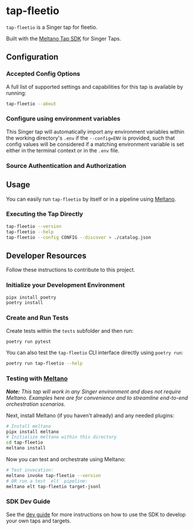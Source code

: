 # tap-fleetio

`tap-fleetio` is a Singer tap for fleetio.

Built with the [Meltano Tap SDK](https://sdk.meltano.com) for Singer Taps.

<!--

Developer TODO: Update the below as needed to correctly describe the install procedure. For instance, if you do not have a PyPi repo, or if you want users to directly install from your git repo, you can modify this step as appropriate.

## Installation

Install from PyPi:

```bash
pipx install tap-fleetio
```

Install from GitHub:

```bash
pipx install git+https://github.com/ORG_NAME/tap-fleetio.git@main
```

-->

## Configuration

### Accepted Config Options

<!--
Developer TODO: Provide a list of config options accepted by the tap.

This section can be created by copy-pasting the CLI output from:

```
tap-fleetio --about --format=markdown
```
-->

A full list of supported settings and capabilities for this
tap is available by running:

```bash
tap-fleetio --about
```

### Configure using environment variables

This Singer tap will automatically import any environment variables within the working directory's
`.env` if the `--config=ENV` is provided, such that config values will be considered if a matching
environment variable is set either in the terminal context or in the `.env` file.

### Source Authentication and Authorization

<!--
Developer TODO: If your tap requires special access on the source system, or any special authentication requirements, provide those here.
-->

## Usage

You can easily run `tap-fleetio` by itself or in a pipeline using [Meltano](https://meltano.com/).

### Executing the Tap Directly

```bash
tap-fleetio --version
tap-fleetio --help
tap-fleetio --config CONFIG --discover > ./catalog.json
```

## Developer Resources

Follow these instructions to contribute to this project.

### Initialize your Development Environment

```bash
pipx install poetry
poetry install
```

### Create and Run Tests

Create tests within the `tests` subfolder and
  then run:

```bash
poetry run pytest
```

You can also test the `tap-fleetio` CLI interface directly using `poetry run`:

```bash
poetry run tap-fleetio --help
```

### Testing with [Meltano](https://www.meltano.com)

_**Note:** This tap will work in any Singer environment and does not require Meltano.
Examples here are for convenience and to streamline end-to-end orchestration scenarios._

<!--
Developer TODO:
Your project comes with a custom `meltano.yml` project file already created. Open the `meltano.yml` and follow any "TODO" items listed in
the file.
-->

Next, install Meltano (if you haven't already) and any needed plugins:

```bash
# Install meltano
pipx install meltano
# Initialize meltano within this directory
cd tap-fleetio
meltano install
```

Now you can test and orchestrate using Meltano:

```bash
# Test invocation:
meltano invoke tap-fleetio --version
# OR run a test `elt` pipeline:
meltano elt tap-fleetio target-jsonl
```

### SDK Dev Guide

See the [dev guide](https://sdk.meltano.com/en/latest/dev_guide.html) for more instructions on how to use the SDK to
develop your own taps and targets.
